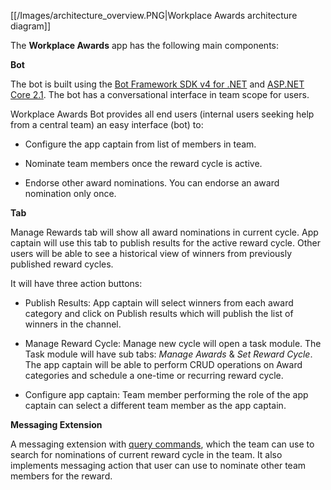 [[/Images/architecture_overview.PNG|Workplace Awards architecture diagram]]

The **Workplace Awards** app has the following main components: 

**Bot**

The bot is built using the [Bot Framework SDK v4 for .NET](https://docs.microsoft.com/en-us/azure/bot-service/bot-service-overview-introduction?view=azure-bot-service-4.0) and [ASP.NET Core 2.1](https://docs.microsoft.com/en-us/aspnet/core/?view=aspnetcore-2.1). The bot has a conversational interface in team scope for users. 

Workplace Awards Bot provides all end users (internal users seeking help from a central team) an easy interface (bot) to:

* Configure the app captain from list of members in team.

* Nominate team members once the reward cycle is active.

* Endorse other award nominations. You can endorse an award nomination only once.

**Tab**

Manage Rewards tab will show all award nominations in current cycle. App captain will use this tab to publish results for the active reward cycle. Other users will be able to see a historical view of winners from previously published reward cycles.

It will have three action buttons:

-   Publish Results: App captain will select winners from each award category and click on Publish results which will publish the list of winners in the channel.
    
-   Manage Reward Cycle: Manage new cycle will open a task module. The Task module will have sub tabs:  *Manage Awards* & *Set Reward Cycle*. The app captain will be able to perform CRUD operations on Award categories and schedule a one-time or recurring reward cycle.

- Configure app captain: Team member performing the role of the app captain can select a different team member as the app captain.
  

**Messaging Extension**

A messaging extension with [query commands](https://docs.microsoft.com/en-us/microsoftteams/platform/concepts/messaging-extensions/search-extensions), which the team can use to search for nominations of current reward cycle in the team. It also implements messaging action that user can use to nominate other team members for the reward.